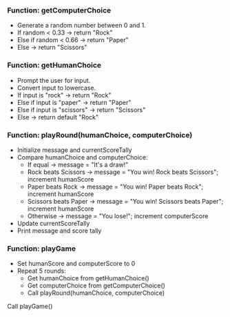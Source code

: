### Function: getComputerChoice
- Generate a random number between 0 and 1.
- If random < 0.33 → return "Rock"
- Else if random < 0.66 → return "Paper"
- Else → return "Scissors"

### Function: getHumanChoice
- Prompt the user for input.
- Convert input to lowercase.
- If input is "rock" → return "Rock"
- Else if input is "paper" → return "Paper"
- Else if input is "scissors" → return "Scissors"
- Else → return default "Rock"

### Function: playRound(humanChoice, computerChoice)
- Initialize message and currentScoreTally
- Compare humanChoice and computerChoice:
    - If equal → message = "It's a draw!"
    - Rock beats Scissors → message = "You win! Rock beats Scissors"; increment humanScore
    - Paper beats Rock → message = "You win! Paper beats Rock"; increment humanScore
    - Scissors beats Paper → message = "You win! Scissors beats Paper"; increment humanScore
    - Otherwise → message = "You lose!"; increment computerScore
- Update currentScoreTally
- Print message and score tally

### Function: playGame
- Set humanScore and computerScore to 0
- Repeat 5 rounds:
    - Get humanChoice from getHumanChoice()
    - Get computerChoice from getComputerChoice()
    - Call playRound(humanChoice, computerChoice)

Call playGame()
